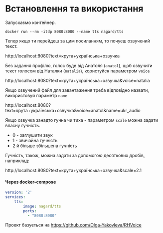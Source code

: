 # Встановлення та використання

Запускаємо контейнер.

`docker run --rm -itdp 8080:8080 --name tts nagard/tts`

Тепер якщо ти перейдеш за цим посиланням, то почуєш озвучений текст.

http://localhost:8080?text=крута+українська+озвучка

Без задання профілю, голос буде від Анатоля (`anatol`), щоб озвучити текст голосом від Наталки (`natalia`), користуйся параметром `voice`

http://localhost:8080?text=крута+українська+озвучка&voice=natalia

Якщо озвучений файл для завантаження треба відповідно назвати, використовуй параметр `name`

http://localhost:8080?text=крута+українська+озвучка&voice=anatol&name=ukr_audio

Якщо озвучка занадто гучна чи тиха - параметром `scale` можна задати власну гучність.
* 0 - заглушити звук
* 1 - звичайна гучність
* 2 й більше збільшена гучність

Гучність, також, можна задати за допомогою десяткових дробів, наприклад:

http://localhost:8080?text=крута+українська+озвучка&scale=2.1


#### Через docker-compose

```yaml
version: '2'
services:
    tts:
        image: nagard/tts
        ports:
          - "8088:8080"
```

Проект базується на https://github.com/Olga-Yakovleva/RHVoice
